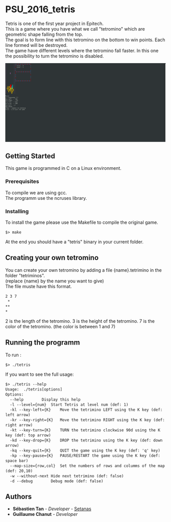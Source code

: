 # PSU_2016_tetris

Tetris is one of the first year project in Epitech. <br/>
This is a game where you have what we call "tetromino" which are geometric shape falling from the top.<br/>
The goal is to form line with this tetromino on the bottom to win points. Each line formed will be destroyed.<br/>
The game have different levels where the tetromino fall faster. In this one the possibility to turn the tetromino is disabled.<br/>

![tetris image](/ressources/tetris.png)

## Getting Started

This game is programmed in C on a Linux environment.

### Prerequisites

To compile we are using gcc.<br/>
The programm use the ncruses library.

### Installing

To install the game please use the Makefile to compile the original game.
 
```
$> make
```

At the end you should have a "tetris" binary in your current folder.

## Creating your own tetromino

You can create your own tetromino by adding a file {name}.tetrimino in the folder "tetriminos".<br/>
(replace {name} by the name you want to give)<br/>
The file muste have this format.
```
2 3 7
 *
**
*
```
2 is the length of the tetromino.
3 is the height of the tetromino.
7 is the color of the tetromino. (the color is between 1 and 7)

## Running the programm

To run :<br/>

```
$> ./tetris
```

If you want to see the full usage:
```
$> ./tetris --help
Usage:	./tetris[options]
Options:
  --help		Display this help
  -l --level={num}	Start Tetris at level num (def: 1)
  -kl --key-left={K}	Move the tetrimino LEFT using the K key (def: left arrow)
  -kr --key-right={K}	Move the tetrimino RIGHT using the K key (def: right arrow)
  -kt --key-turn={K}	TURN the tetrimino clockwise 90d using the K key (def: top arrow)
  -kd --key-drop={K}	DROP the tetrimino using the K key (def: down arrow)
  -kq --key-quit={K}	QUIT the game using the K key (def: 'q' key)
  -kp --key-pause={K}	PAUSE/RESTART the game using the K key (def: space bar)
  --map-size={row,col}	Set the numbers of rows and columms of the map (def: 20,10)
  -w --without-next	Hide next tetrimino (def: false)
  -d --debug		Debug mode (def: false)
```

## Authors

* **Sébastien Tan** - *Developer* - [Setanas](https://github.com/Setanas)
* **Guillaume Chanut** - *Developer*